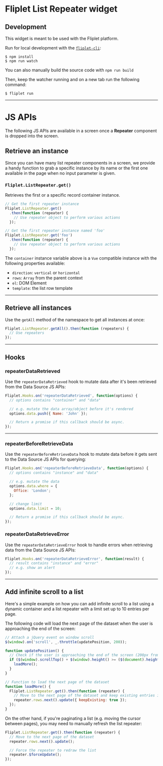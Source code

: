 # Fliplet List Repeater widget

## Development

This widget is meant to be used with the Fliplet platform.

Run for local development with the [`fliplet-cli`](https://github.com/Fliplet/fliplet-cli):

```
$ npm install
$ npm run watch
```

You can also manually build the source code with `npm run build`

Then, keep the watcher running and on a new tab run the following command:

```
$ fliplet run
```

---
# JS APIs

The following JS APIs are available in a screen once a **Repeater** component is dropped into the screen.

## Retrieve an instance

Since you can have many list repeater components in a screen, we provide a handy function to grab a specific instance by its name or the first one available in the page when no input parameter is given.

### `Fliplet.ListRepeater.get()`

Retrieves the first or a specific record container instance.

```js
// Get the first repeater instance
Fliplet.ListRepeater.get()
  .then(function (repeater) {
    // Use repeater object to perform various actions
  });

// Get the first repeater instance named 'foo'
Fliplet.ListRepeater.get('foo')
  .then(function (repeater) {
    // Use repeater object to perform various actions
  });
```

The `container` instance variable above is a `Vue` compatible instance with the following properties available:

- `direction`: `vertical` or `horizontal`
- `rows`: `Array` from the parent context
- `el`: DOM Element
- `template`: the list row template

---

## Retrieve all instances

Use the `getAll` method of the namespace to get all instances at once:

```js
Fliplet.ListRepeater.getAll().then(function (repeaters) {
  // Use repeaters
});
```

---

## Hooks

### repeaterDataRetrieved

Use the `repeaterDataRetrieved` hook to mutate data after it's been retrieved from the Data Source JS APIs:

```js
Fliplet.Hooks.on('repeaterDataRetrieved', function(options) {
  // options contains "container" and "data"

  // e.g. mutate the data array/object before it's rendered
  options.data.push({ Name: 'John' });

  // Return a promise if this callback should be async.
});
```

---

### repeaterBeforeRetrieveData

Use the `repeaterBeforeRetrieveData` hook to mutate data before it gets sent to the Data Source JS APIs for querying:

```js
Fliplet.Hooks.on('repeaterBeforeRetrieveData', function(options) {
  // options contains "instance" and "data"

  // e.g. mutate the data
  options.data.where = {
    Office: 'London';
  };

  // change limit
  options.data.limit = 10;

  // Return a promise if this callback should be async.
});
```

### repeaterDataRetrieveError

Use the `repeaterDataRetrieveError` hook to handle errors when retrieving data from the Data Source JS APIs:

```js
Fliplet.Hooks.on('repeaterDataRetrieveError', function(result) {
  // result contains "instance" and "error"
  // e.g. show an alert
});
```

---

## Add infinite scroll to a list

Here's a simple example on how you can add infinite scroll to a list using a dynamic container and a list repeater with a limit set up to 10 entries per page.

The following code will load the next page of the dataset when the user is approaching the end of the screen:

```js
// Attach a jQuery event on window scroll
$(window).on('scroll', _.throttle(updatePosition, 200));

function updatePosition() {
  // Check if the user is approaching the end of the screen (200px from the bottom)
  if ($(window).scrollTop() + $(window).height() >= ($(document).height() - 200)) {
    loadMore();
  }
}

// Function to load the next page of the dataset
function loadMore() {
  Fliplet.ListRepeater.get().then(function (repeater) {
    // Move to the next page of the dataset and keep existing entries in the cursor
    repeater.rows.next().update({ keepExisting: true });
  });
}
```

On the other hand, if you're paginating a list (e.g. moving the cursor between pages), you may need to manually refresh the list repeater:

```js
Fliplet.ListRepeater.get().then(function (repeater) {
  // Move to the next page of the dataset
  repeater.rows.next().update();

  // Force the repeater to redraw the list
  repeater.$forceUpdate();
});
```